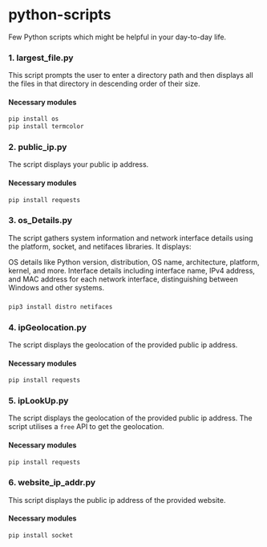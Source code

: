# python-scripts
Few Python scripts which might be helpful in your day-to-day life.


### 1. largest_file.py 
This script prompts the user to enter a directory path and then displays all the files in that directory in descending order of their size.
#### Necessary modules
```s
pip install os
pip install termcolor
```

### 2. public_ip.py
The script displays your public ip address.
#### Necessary modules
```s
pip install requests
```

### 3. os_Details.py
The script gathers system information and network interface details using the platform, socket, and netifaces libraries. It displays:

OS details like Python version, distribution, OS name, architecture, platform, kernel, and more.
Interface details including interface name, IPv4 address, and MAC address for each network interface, distinguishing between Windows and other systems.
###
```s
pip3 install distro netifaces
```

### 4. ipGeolocation.py
The script displays the geolocation of the provided public ip address.
#### Necessary modules
```s
pip install requests
```

### 5. ipLookUp.py
The script displays the geolocation of the provided public ip address. The script utilises a `free` API to get the geolocation.
#### Necessary modules
```s
pip install requests
```

### 6. website_ip_addr.py
This script displays the public ip address of the provided website.
#### Necessary modules
```s
pip install socket
```
